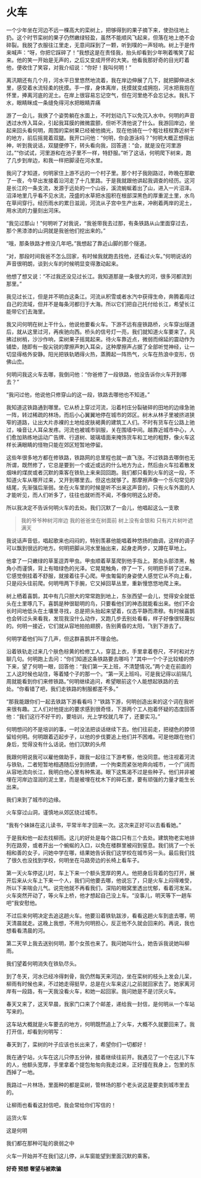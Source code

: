 # 火车

一个少年坐在河边不远一棵高大的栾树上，把够得到的果子摘下来，使劲往地上扔。这个时节栾树的果子仍然嫩绿轻盈，虽然不能顺风飞起来，但落在地上绝不会碎裂。我脱了衣服往江里走，无意间踩到了一颗，听到噗的一声轻响。树上于是传来喊声：“呀，你把它踩碎了！”我想这是在责怪我，抬头却看到少年咧着嘴笑了起来。他的笑一开始是无声的，之后又变成开怀的大笑。他看我那好奇的目光盯着他，便收住了笑容，对我介绍说：“你好！我叫何明！”

离汛期还有几个月，河水平日里悠然地流着，我在岸边伸展了几下，就把脚伸进水里，感受着水流轻柔的抚摸。手一撑，身体离岸，抚摸就变成拥抱，河水把我抱在怀里，捧离河底的泥土。在岸上很容易忘记空气，但在河里绝不会忘记水。我扎下水，眼睛眯成一条缝免得河水把眼睛弄痛

游了一会儿，我换了个姿势躺在水面上，不时划动几下以免沉入水中。何明的声音透过水传入耳朵，引起我耳膜的微微震颤，但听不清他说了什么。我游回岸边，坐起来回头看何明，周围的栾树果已经被他摘光，现在他骑在一个粗壮枝杈靠近树干的地方，前后摇晃着双腿。我开口问他：“何明，你会游泳吗？”何明大概正想得出神，听到我说话，双腿便停下，转头看向我，回答道：“会，就是没在河里游过。”“你试试，河里游和在池子里不一样，特舒服。”听了这话，何明爬下树来，跑了几步到岸边，和我一样把脚浸在河水里。

我问了才知道，何明家住上游不远的一个村子里。那个村子我刚路过，昨晚在那歇了一夜，今早出发接着沿河走了十几里路。于是我就跟他讲起我调查的经历。这河是长江的一条支流，发源于远处的一个山谷，溪流蜿蜒着出了山，进入一片沼泽。沼泽地里几乎看不见水流，茂盛的水草把水囤积在根部深黑色的厚重泥土里，水鸟在草间穿行。经历雨水的累日滋润，河流从子宫中生产出来，冲刷着两岸的泥土，用水流的力量刻出河床。

“我见过那山！”何明听了对我说，“我爸带我去过那，有条铁路从山里面穿过去，那个黑漆漆的山洞就是我爸他们挖出来的。”

“哦，那条铁路才修没几年吧。”我想起了靠近山脚的那个隧道。

“对，那段时间我爸不怎么回家，有时候我就跑去找他，还看过火车。”何明说话的声音很明朗，谈到火车的时候明显变得激动起来。

他想了想又说：“不过我还没见过长江。我知道那是一条很大的河，很多河都流到那里。”

我见过长江，但是并不明白这条江。河流从积雪或者水汽中获得生命，奔腾着闯过自己的流域，但并不是每条河都归于大海。所以它们把自己托付给长江，希望长江能带它们去海里。

我又问何明在树上干什么，他说他要看火车。下游不远有座铁路桥，火车穿出隧道后，就从这里过河，再疾驰向西。桥头的信号灯一亮，我们就知道火车要来了。风拂过树梢，沙沙作响，栾树果子摇晃起来。待火车靠近点，微弱而绵延的震动作为铺垫，随即有一股尖锐的摩擦声刺入耳朵，这种摩擦声占据了全部听觉神经，让一切显得格外安静。阳光把铁轨晒得火热，蒸腾起一阵热气，火车在热浪中变形，仿佛山峦。

何明问我这火车去哪，我倒问他：“你爸修了一段铁路，他没告诉你火车开到哪去？”

“我问过他，他说他只修穿山的这一段，铁路去哪他也不知道。”

我知道这铁路通到哪里。它从桥上穿过河流，沿着村庄分裂破碎的田地的边缘急驰一阵，转过稀疏的林场，而后小心翼翼地停在城市的郊区。树木从林子里被挤进狭窄的道路，让出大片赤裸的土地给皮肤褐黄的建筑工人们。不时有货车在公路上驰过，噪音让人耳朵发疼。河流也被城市驯服，关在围墙中间。越靠近城市中心，人们愈加熟练地运动广告牌、行道树、玻璃墙面来掩饰货车和工地的粗野，像火车这样长满眼睛的怪物只能在郊区短暂地停留。

这些年很多地方都在修铁路，铁路网的总里程也就一直飞涨。不过铁路去哪倒也无所谓，既然修了，它总是要到一个或近或远的什么地方为止，然后由火车拉着散发烟味的煤炭或者沉默的乘客在铁轨上来来回回跑。我们都只看到火车的这一段，不知道火车从哪开过来，又开到哪里去。但这也就够了。那摩擦声像一个乐句常见的结尾，先渐强后渐弱。坐在火车里的时候是听不出来这声音的，只有火车外面的人才能听见，而人们听多了，往往也就听而不闻，不像何明这么好奇。

所以我决定不告诉何明火车的去处。我们沉默了一会儿，他唱起这么一支歌

> 我的爷爷种树河岸边
> 我的爸爸坐在树面前
> 树上没有金银和
> 只有片片树叶遮满天  

我说话声音低，唱起歌来也闷闷的，特别羡慕他能唱着种悠扬的曲调，这样的调子可以飘到很远的地方。何明把脚从河水里抽出来，起身走两步，又蹲在草地上。

他拿了一只嫩绿的草茎逗弄甲虫。甲虫顺着草茎爬到他手指上。那虫头部漆黑，触角小而谨慎，背上有暗绿色的光泽。它晃晃触角，停了一下，何明把手转了过来。它感觉倒挂着不舒服，就接着往手心爬。甲虫匍匐的身姿使人感觉它从不向上看，只是闷头往前爬。何明甩两下手腕，它又掉回草丛里，重新慢悠悠地爬上来。

树上栖着喜鹊，其中有几只胆大的常常跑到地上，东张西望一会儿，觉得安全就低头在土里啄几下。喜鹊是种很聪明的鸟，只要看他们的神态就能看出来。他们不会长时间地低头在土壤里寻找，总是把头抬起来望着，仪态平静而肃穆。有时候喜鹊也会转过头来看我，发现我没什么动作，又跑几步去别处看看，样子好像很轻蔑似的。何明一接近，它们就从容地拍拍翅膀，告别黄昏的太阳，飞到下游去了。

何明学着他们叫了几声，但这群喜鹊并不理会他。

沿着铁轨走过来几个肤色棕黄的检修工人，穿蓝上衣，手里拿着卷尺，不时和对方聊几句。何明跑上去问：“你们知道这条铁路要去哪吗？”其中一个个子比较矮的停下来，望了何明一眼，回答他：“我们第一天上班，不清楚情况。”两个走在前面的工人这时候也站住，等着矮个子的那一个。“第一天上班吗，可是我记得以前隔几周就能看到你们来修铁路。”何明继续追问，希望眼前这个人能想起铁路的去处。“你看错了吧，我们走铁路的制服都差不多。”

“那我能跟你们一起去铁路下游看看吗？”铁路下游，何明创造出来的这个词在我听来很有趣。工人们对他提出的要求感到很奇怪，下游两个工人抱着怀疑的态度回答他：“我们这行不好干的，要培训，光上学校就几年了，还要实习。”

何明想问的不是培训的事，一时没法把谈话继续下去。他们往前走，把褪色的脖领留给何明。何明跟着迈起步子，以他的步伐要追上他们并不困难。可是他跟在他们身后，觉得没有什么话说。他们沉默的头颅

我跟何明说我可以雇他做助手，跟我一起往江下游考察，他没同意。他注视着河流与铁轨，二者短暂地相遇随后分到扬镳，一个拘束而紧张地奔向城市，一个广阔而从容地流向长江，我明白他心里有种焦渴。眼下这焦渴不过是些种子。他们并非被埋在河岸边湿润的泥土里，而是被埋在枕木下的碎石里，要有顽强的力量才能生长出来。

我们来到了城市的边缘。

火车穿过山洞，谨慎地从郊区绕过城市。

“我有个妹妹在这儿读书，平常半年才回来一次。这次来正好可以去看看她。”

于是我和他一起去找柳雨。这儿的好处是每个路口只有三个去处。建筑物老实地排列在路旁，或者开出一个蜿蜒的入口，以免在楼群里被闷到窒息。我们挑了一个长相和善的女子，问她中学在哪，结果她告诉我们这学校在城市另一头。最后我们找了很久也没找到学校，何明坐在马路旁边的长椅上看车子。

第一天火车停这儿时，车上下来一个额头宽厚的男人。他把身后背着的包打开，展开后来从火车上下来一个人，我们问他要去哪，他说忘了，只是火车上闷得难受，所以下来喘会儿气。说完他就不再看我们，深陷的眼窝里透出忧郁，看着河发呆。火车突然开动了，等火车上桥，他才想起自己没上车。“没事儿，明天等下一趟车吧”我安慰他。

不过后来何明决定去追这趟火车。他要沿着铁轨跋涉，看看这趟火车到底去哪，明天清晨就走。这晚上我想，不用为何明担心，反正他不久就会回来的。再说，我也想看看清晨的河。

第二天早上我去送别何明，那个女孩也来了。我问她叫什么，她告诉我说她叫柳雨。

我们望着何明消失在铁轨尽头。

到了冬天，河水已经冷得刺骨，我仍然每天来河边，坐在栾树的枝头上发会儿呆，柳雨有时候也来，不过她走得挺早，总是在火车来这儿之前就回家去了。她家离河岸有一段路，有一天我没看火车，和她一起回家。我问她是不是讨厌火车。

春天又来了，这天早晨，我家门口来了个邮差，递给我一封信，是何明从一个车站写来的。

这车站大概就是火车要去的地方，何明既然追上了火车，大概不久就要回来了。我打开信，却看到何明写：

春天到了，栾树的叶子应该也长出来了，希望你们一切都好！

我在通宁站，火车在这儿只停五分钟，接着继续往前开。我遇见了一个在这儿下车的人，他额头宽厚，手里拿着个提包匆匆向我走过来，正好撞在我身上，包里的东西掉了一地。

我路过一片林场，里面种的都是栾树，管林场的那个老头说这是要卖到城市里去的。

让柳雨也看看这封信吧，我会常给你们写信的！

运货火车



这是何明

我们都在那种可耻的衰弱之中

火车一开始并不在我们这儿停，从车窗能望到里面沉默的乘客。


**好奇 预想 奢望与被欺骗**


<!--stackedit_data:
eyJoaXN0b3J5IjpbLTI5MTU4NzI1Nyw0NzU2ODEyNTMsODY3MT
M0NzYxLDE5MjI3NTExMDQsLTI5Mjk3ODU4OSwtMTMyMjk0MDE1
MiwtMjE0NzM0MjYyLC0xMzQwODQ2ODg0LC0xMDI0NTY5MTkyLC
0xMzc5NTU2MzQyLC0xMjg2MDU1NjE3LDEzNTEwMTAzOTUsMTEw
NTQ4OTE2OV19
-->